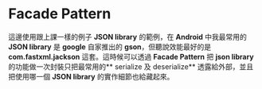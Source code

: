 # Facade Pattern

這邊使用跟上課一樣的例子 **JSON library** 的範例，在 **Android** 中我最常用的 **JSON library** 是 **google** 自家推出的 **gson**，但聽說效能最好的是 **com.fastxml.jackson** 這套。這時候可以透過 **Facade Pattern** 把 **json library** 的功能做一次封裝只把最常用的** serialize 及 deserialize** 透露給外部，並且把使用哪一個 **JSON  library** 的實作細節也給藏起來。



